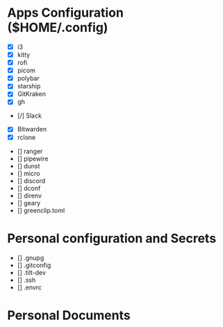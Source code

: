 # Apps Configuration ($HOME/.config)
- [x] i3
- [x] kitty
- [x] rofi
- [x] picom
- [x] polybar
- [x] starship
- [x] GitKraken
- [x] gh
- [/] Slack
- [x] Bitwarden
- [x] rclone
- [] ranger
- [] pipewire
- [] dunst
- [] micro
- [] discord
- [] dconf
- [] direnv
- [] geary
- [] greenclip.toml

# Personal configuration and Secrets
- [] .gnupg
- [] .gitconfig
- [] .tilt-dev
- [] .ssh
- [] .envrc

# Personal Documents
